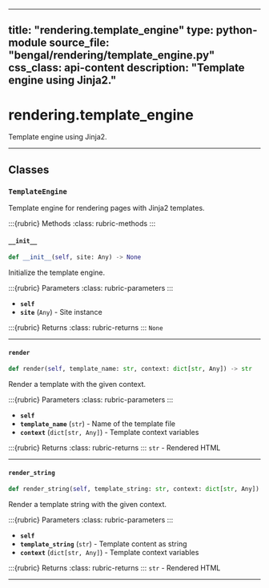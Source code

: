 
---
title: "rendering.template_engine"
type: python-module
source_file: "bengal/rendering/template_engine.py"
css_class: api-content
description: "Template engine using Jinja2."
---

# rendering.template_engine

Template engine using Jinja2.

---

## Classes

### `TemplateEngine`


Template engine for rendering pages with Jinja2 templates.




:::{rubric} Methods
:class: rubric-methods
:::
#### `__init__`
```python
def __init__(self, site: Any) -> None
```

Initialize the template engine.



:::{rubric} Parameters
:class: rubric-parameters
:::
- **`self`**
- **`site`** (`Any`) - Site instance

:::{rubric} Returns
:class: rubric-returns
:::
`None`




---
#### `render`
```python
def render(self, template_name: str, context: dict[str, Any]) -> str
```

Render a template with the given context.



:::{rubric} Parameters
:class: rubric-parameters
:::
- **`self`**
- **`template_name`** (`str`) - Name of the template file
- **`context`** (`dict[str, Any]`) - Template context variables

:::{rubric} Returns
:class: rubric-returns
:::
`str` - Rendered HTML




---
#### `render_string`
```python
def render_string(self, template_string: str, context: dict[str, Any]) -> str
```

Render a template string with the given context.



:::{rubric} Parameters
:class: rubric-parameters
:::
- **`self`**
- **`template_string`** (`str`) - Template content as string
- **`context`** (`dict[str, Any]`) - Template context variables

:::{rubric} Returns
:class: rubric-returns
:::
`str` - Rendered HTML




---
